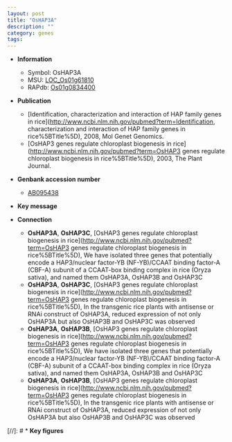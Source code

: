 ```yaml
---
layout: post
title: "OsHAP3A"
description: ""
category: genes
tags: 
---
```


* **Information**  
    + Symbol: OsHAP3A  
    + MSU: [LOC_Os01g61810](http://rice.uga.edu/cgi-bin/ORF_infopage.cgi?orf=LOC_Os01g61810)  
    + RAPdb: [Os01g0834400](http://rapdb.dna.affrc.go.jp/viewer/gbrowse_details/irgsp1?name=Os01g0834400)  

* **Publication**  
    + [Identification, characterization and interaction of HAP family genes in rice](http://www.ncbi.nlm.nih.gov/pubmed?term=Identification, characterization and interaction of HAP family genes in rice%5BTitle%5D), 2008, Mol Genet Genomics.
    + [OsHAP3 genes regulate chloroplast biogenesis in rice](http://www.ncbi.nlm.nih.gov/pubmed?term=OsHAP3 genes regulate chloroplast biogenesis in rice%5BTitle%5D), 2003, The Plant Journal.

* **Genbank accession number**  
    + [AB095438](http://www.ncbi.nlm.nih.gov/nuccore/AB095438)

* **Key message**  

* **Connection**  
    + __OsHAP3A__, __OsHAP3C__, [OsHAP3 genes regulate chloroplast biogenesis in rice](http://www.ncbi.nlm.nih.gov/pubmed?term=OsHAP3 genes regulate chloroplast biogenesis in rice%5BTitle%5D), We have isolated three genes that potentially encode a HAP3/nuclear factor-YB (NF-YB)/CCAAT binding factor-A (CBF-A) subunit of a CCAAT-box binding complex in rice (Oryza sativa), and named them OsHAP3A, OsHAP3B and OsHAP3C
    + __OsHAP3A__, __OsHAP3C__, [OsHAP3 genes regulate chloroplast biogenesis in rice](http://www.ncbi.nlm.nih.gov/pubmed?term=OsHAP3 genes regulate chloroplast biogenesis in rice%5BTitle%5D), In the transgenic rice plants with antisense or RNAi construct of OsHAP3A, reduced expression of not only OsHAP3A but also OsHAP3B and OsHAP3C was observed
    + __OsHAP3A__, __OsHAP3B__, [OsHAP3 genes regulate chloroplast biogenesis in rice](http://www.ncbi.nlm.nih.gov/pubmed?term=OsHAP3 genes regulate chloroplast biogenesis in rice%5BTitle%5D), We have isolated three genes that potentially encode a HAP3/nuclear factor-YB (NF-YB)/CCAAT binding factor-A (CBF-A) subunit of a CCAAT-box binding complex in rice (Oryza sativa), and named them OsHAP3A, OsHAP3B and OsHAP3C
    + __OsHAP3A__, __OsHAP3B__, [OsHAP3 genes regulate chloroplast biogenesis in rice](http://www.ncbi.nlm.nih.gov/pubmed?term=OsHAP3 genes regulate chloroplast biogenesis in rice%5BTitle%5D), In the transgenic rice plants with antisense or RNAi construct of OsHAP3A, reduced expression of not only OsHAP3A but also OsHAP3B and OsHAP3C was observed

[//]: # * **Key figures**  


